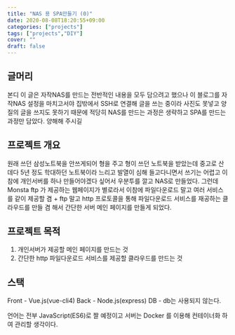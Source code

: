 ```yaml
---
title: "NAS 용 SPA만들기 (0)"
date: 2020-08-08T18:20:55+09:00
categories: ["projects"]
tags: ["projects","DIY"]
cover: ""
draft: false
---
```


## 글머리
본디 이 글은 자작NAS를 만드는 전반적인 내용을 모두 담으려고 했으나  이 블로그를 자작NAS 설정을 마치고서야 집밖에서 SSH로 연결해 글을 쓰는 중이라 사진도 못넣고 양질의 글을 쓰지도 못하기 때문에 적당히 NAS를 만드는 과정은 생략하고 SPA를 만드는 과정만 담았다. 양해해 주시길

## 프로젝트 개요
원래 쓰던 삼성노트북을 안쓰게되어 형을 주고 형이 쓰던 노트북을 받았는데 중고로 산데다 5년 정도 학대하던 노트북이라 느리고 발열이 심해 들고다니면서 쓰기는 어렵고 이참에 개인서버를 하나 만들어야겠다 싶어서 우분투를 깔고 NAS로 만들었다. 그런데 Monsta ftp 가 제공하는 웹페이지가 별로라서 이참에 파일다운로드 말고 여러 서비스를 같이 제공할 겸 + ftp 말고 http 프로토콜을 통해 파일다운로드 서비스를 재공하는 클라우드를 만들 겸 해서 간단한 서버 메인 페이지를 만들게 되었다.

## 프로젝트 목적
1. 개인서버가 제공할 메인 페이지를 만드는 것
2. 간단한 http 파일다운로드 서비스를 제공할 클라우드를 만드는 것

## 스택
Front - Vue.js(vue-cli4)
Back - Node.js(express)
DB - db는 사용되지 않는다.

언어는 전부 JavaScript(ES6)로 짤 예정이고 서버는 Docker 를 이용해 컨테이너화 하여 관리할 생각이다. 
